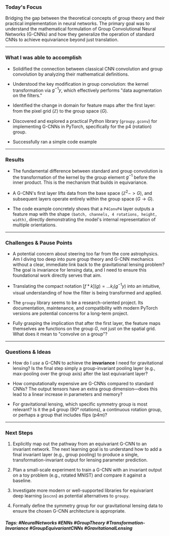 ### Today's Focus

Bridging the gap between the theoretical concepts of group theory and their practical implementation in neural networks. The primary goal was to understand the mathematical formulation of Group Convolutional Neural Networks (G-CNNs) and how they generalize the operation of standard CNNs to achieve equivariance beyond just translation.
***
### What I was able to accomplish

- Solidified the connection between classical CNN convolution and group convolution by analyzing their mathematical definitions.
    
- Understood the key modification in group convolution: the kernel transformation via $g^{-1}y$, which effectively performs "data augmentation on the filters."
    
- Identified the change in domain for feature maps after the first layer: from the pixel grid ($\mathbb{Z}$) to the group space ($G$).
    
- Discovered and explored a practical Python library (`groupy.gconv`) for implementing G-CNNs in PyTorch, specifically for the p4 (rotation) group.
    
- Successfully ran a simple code example
***
### Results

- The fundamental difference between standard and group convolution is the transformation of the kernel by the group element $g^{-1}$ before the inner product. This is the mechanism that builds in equivariance.

- A G-CNN's first layer lifts data from the base space ($\mathbb{Z}^{2} -> G$), and subsequent layers operate entirely within the group space ($G \rightarrow G$).

- The code example concretely shows that a `P4ConvP4` layer outputs a feature map with the shape `(batch, channels, 4 rotations, height, width)`, directly demonstrating the model's internal representation of multiple orientations.
***
### Challenges & Pause Points

- A potential concern about steering too far from the core astrophysics. Am I diving too deep into pure group theory and G-CNN mechanics without a clear, immediate link back to the gravitational lensing problem? The goal is invariance for lensing data, and I need to ensure this foundational work directly serves that aim.

- Translating the compact notation $[f * k](g) = ... k_i(g^{-1}y)$ into an intuitive, visual understanding of how the filter is being transformed and applied.

- The `groupy` library seems to be a research-oriented project. Its documentation, maintenance, and compatibility with modern PyTorch versions are potential concerns for a long-term project.

- Fully grasping the implication that after the first layer, the feature maps themselves are functions on the group $G$, not just on the spatial grid. What does it mean to "convolve on a group"? 
***
### Questions & Ideas

- How do I _use_ a G-CNN to achieve the **invariance** I need for gravitational lensing? Is the final step simply a group-invariant pooling layer (e.g., max-pooling over the group axis) after the last equivariant layer?

- How computationally expensive are G-CNNs compared to standard CNNs? The output tensors have an extra group dimension—does this lead to a linear increase in parameters and memory?

- For gravitational lensing, which specific symmetry group is most relevant? Is it the p4 group (90° rotations), a continuous rotation group, or perhaps a group that includes flips (p4m)? 
***
### Next Steps

1. Explicitly map out the pathway from an equivariant G-CNN to an invariant network. The next learning goal is to understand how to add a final invariant layer (e.g., group pooling) to produce a single, transformation-invariant output for lensing parameter prediction.

2. Plan a small-scale experiment to train a G-CNN with an invariant output on a toy problem (e.g., rotated MNIST) and compare it against a baseline.

3. Investigate more modern or well-supported libraries for equivariant deep learning (`escnn`) as potential alternatives to `groupy`. 

4. Formally define the symmetry group for our gravitational lensing data to ensure the chosen G-CNN architecture is appropriate. 

##### Tags: #NeuralNetworks #ENNs #GroupTheory #Transformation-Invariance #GroupEquivariantCNNs #GravitationalLensing 




